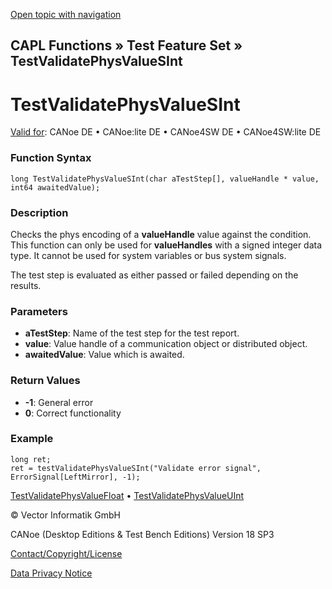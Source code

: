 [Open topic with navigation](../../../../../CANoeDEFamily.htm#Topics/CAPLFunctions/Test/Functions/CAPLfunctionTestValidatePhysValueSInt.md)

## CAPL Functions » Test Feature Set » TestValidatePhysValueSInt

# TestValidatePhysValueSInt

[Valid for](../../../Shared/FeatureAvailability.md): CANoe DE • CANoe:lite DE • CANoe4SW DE • CANoe4SW:lite DE

### Function Syntax

```plaintext
long TestValidatePhysValueSInt(char aTestStep[], valueHandle * value, int64 awaitedValue);
```

### Description

Checks the phys encoding of a **valueHandle** value against the condition. This function can only be used for **valueHandles** with a signed integer data type. It cannot be used for system variables or bus system signals.

The test step is evaluated as either passed or failed depending on the results.

### Parameters

- **aTestStep**: Name of the test step for the test report.
- **value**: Value handle of a communication object or distributed object.
- **awaitedValue**: Value which is awaited.

### Return Values

- **-1**: General error
- **0**: Correct functionality

### Example

```plaintext
long ret;
ret = testValidatePhysValueSInt("Validate error signal", ErrorSignal[LeftMirror], -1);
```

[TestValidatePhysValueFloat](CAPLfunctionTestValidatePhysValueFloat.md) • [TestValidatePhysValueUInt](CAPLfunctionTestValidatePhysValueUInt.md)

© Vector Informatik GmbH

CANoe (Desktop Editions & Test Bench Editions) Version 18 SP3

[Contact/Copyright/License](../../../Shared/ContactCopyrightLicense.md)

[Data Privacy Notice](https://www.vector.com/int/en/company/get-info/privacy-policy/)
